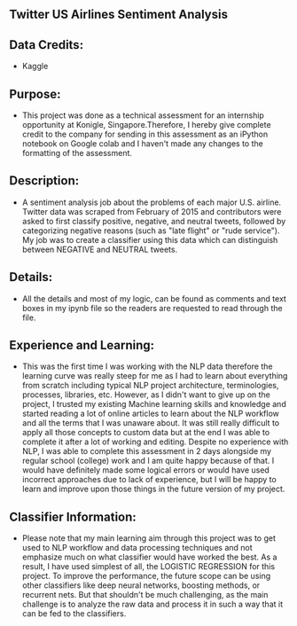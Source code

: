 ## Twitter US Airlines Sentiment Analysis

## Data Credits: 
- Kaggle
## Purpose: 
- This project was done as a technical assessment for an internship opportunity at Konigle, Singapore.Therefore, I hereby give complete credit to the company for sending in this assessment as an iPython notebook on Google colab and I haven't made any changes to the formatting of the assessment.
## Description: 
- A sentiment analysis job about the problems of each major U.S. airline. Twitter data was scraped from February of 2015 and contributors were asked to first classify positive, negative, and neutral tweets, followed by categorizing negative reasons (such as "late flight" or "rude service"). My job was to create a classifier using this data which can distinguish between NEGATIVE and NEUTRAL tweets. 
## Details: 
- All the details and most of my logic, can be found as comments and text boxes in my ipynb file so the readers are requested to read through the file. 
## Experience and Learning: 
- This was the first time I was working with the NLP data therefore the learning curve was really steep for me as I had to learn about everything from scratch including typical NLP project architecture, terminologies, processes, libraries, etc. However, as I didn't want to give up on the project, I trusted my existing Machine learning skills and knowledge and started reading a lot of online articles to learn about the NLP workflow and all the terms that I was unaware about. It was still really difficult to apply all those concepts to custom data but at the end I was able to complete it after a lot of working and editing. Despite no experience with NLP, I was able to complete this assessment in 2 days alongside my regular school (college) work and I am quite happy because of that. I would have definitely made some logical errors or would have used incorrect approaches due to lack of experience, but I will be happy to learn and improve upon those things in the future version of my project. 
## Classifier Information: 
- Please note that my main learning aim through this project was to get used to NLP workflow and data processing techniques and not emphasize much on what classifier would have worked the best. As a result, I have used simplest of all, the LOGISTIC REGRESSION for this project. To improve the performance, the future scope can be using other classifiers like deep neural networks, boosting methods, or recurrent nets. But that shouldn't be much challenging, as the main challenge is to analyze the raw data and process it in such a way that it can be fed to the classifiers. 
